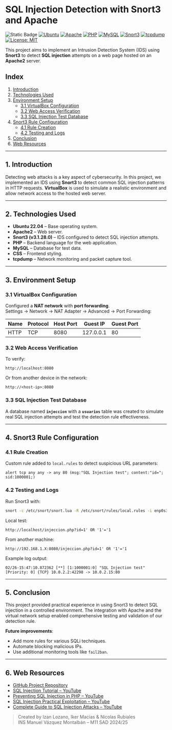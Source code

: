 # SQL Injection Detection with Snort3 and Apache

![Static Badge](https://img.shields.io/badge/Version-1.0-blue)
[![Ubuntu](https://img.shields.io/badge/Ubuntu-22.04-E95420?logo=ubuntu&logoColor=white)](https://ubuntu.com/)
[![Apache](https://img.shields.io/badge/Apache-2.4-red)](https://httpd.apache.org/)
[![PHP](https://img.shields.io/badge/PHP-7.4-green)](https://www.php.net/)
[![MySQL](https://img.shields.io/badge/MySQL-8.0-blue)](https://www.mysql.com/)
[![Snort3](https://img.shields.io/badge/Snort-3.1.28.0-lightgrey)](https://www.snort.org/)
[![tcpdump](https://img.shields.io/badge/tcpdump-networking-critical)](https://www.tcpdump.org/)
[![License: MIT](https://img.shields.io/badge/License-MIT-yellow.svg)](https://opensource.org/licenses/MIT)

This project aims to implement an Intrusion Detection System (IDS) using **Snort3** to detect **SQL injection** attempts on a web page hosted on an **Apache2** server.

## Index

1. [Introduction](#1-introduction)  
2. [Technologies Used](#2-technologies-used)  
3. [Environment Setup](#3-environment-setup)  
   - [3.1 VirtualBox Configuration](#31-virtualbox-configuration)  
   - [3.2 Web Access Verification](#32-web-access-verification)  
   - [3.3 SQL Injection Test Database](#33-sql-injection-test-database)  
4. [Snort3 Rule Configuration](#4-snort3-rule-configuration)  
   - [4.1 Rule Creation](#41-rule-creation)  
   - [4.2 Testing and Logs](#42-testing-and-logs)  
5. [Conclusion](#5-conclusion)  
6. [Web Resources](#6-web-resources)

---

## 1. Introduction

Detecting web attacks is a key aspect of cybersecurity. In this project, we implemented an IDS using **Snort3** to detect common SQL injection patterns in HTTP requests. **VirtualBox** is used to simulate a realistic environment and allow network access to the hosted web server.

---

## 2. Technologies Used

- **Ubuntu 22.04** – Base operating system.
- **Apache2** – Web server.
- **Snort3 (v3.1.28.0)** – IDS configured to detect SQL injection attempts.
- **PHP** – Backend language for the web application.
- **MySQL** – Database for test data.
- **CSS** – Frontend styling.
- **tcpdump** – Network monitoring and packet capture tool.

---

## 3. Environment Setup

### 3.1 VirtualBox Configuration

Configured a **NAT network** with **port forwarding**.  
Settings → Network → NAT Adapter → Advanced → Port Forwarding:

| Name | Protocol | Host Port | Guest IP | Guest Port |
|------|----------|-----------|----------|------------|
| HTTP | TCP      | 8080      | 127.0.0.1| 80         |

### 3.2 Web Access Verification

To verify:

```
http://localhost:8080
```

Or from another device in the network:

```
http://<host-ip>:8080
```

### 3.3 SQL Injection Test Database

A database named **`injeccion`** with a **`usuarios`** table was created to simulate real SQL injection attempts and test the detection rule effectiveness.

---

## 4. Snort3 Rule Configuration

### 4.1 Rule Creation

Custom rule added to `local.rules` to detect suspicious URL parameters:

```
alert tcp any any -> any 80 (msg:"SQL Injection test"; content:"id="; sid:1000001;)
```

### 4.2 Testing and Logs

Run Snort3 with:

```bash
snort -c /etc/snort/snort.lua -R /etc/snort/rules/local.rules -i enp0s3 -s 65535 -k none -l /var/log/snort
```

Local test:

```
http://localhost/injeccion.php?id=1' OR '1'='1
```

From another machine:

```
http://192.168.1.X:8080/injeccion.php?id=1' OR '1'='1
```

Example log output:

```
02/26-15:47:10.872362 [**] [1:1000001:0] "SQL Injection test" [Priority: 0] {TCP} 10.0.2.2:42298 -> 10.0.2.15:80
```

---

## 5. Conclusion

This project provided practical experience in using Snort3 to detect SQL injection in a controlled environment. The integration with Apache and the virtual network setup enabled comprehensive testing and validation of our detection rule.

**Future improvements**:
- Add more rules for various SQLi techniques.
- Automate blocking malicious IPs.
- Use additional monitoring tools like `fail2ban`.

---

## 6. Web Resources

- [GitHub Project Repository](https://github.com/izaann3/SQL-injection-Snort3)
- [SQL Injection Tutorial – YouTube](https://www.youtube.com/watch?v=IQPtBA1p4fk)
- [Preventing SQL Injection in PHP – YouTube](https://www.youtube.com/watch?v=ZH0YCUmuZc4)
- [SQL Injection Practical Exploitation – YouTube](https://www.youtube.com/watch?v=qLeeLRn9Z78)
- [Complete Guide to SQL Injection Attacks – YouTube](https://www.youtube.com/watch?v=vIDfTbG1llw)

> Created by Izan Lozano, Iker Macias & Nicolas Rubiales  
> INS Manuel Vázquez Montalbán – M11 SAD 2024/25
